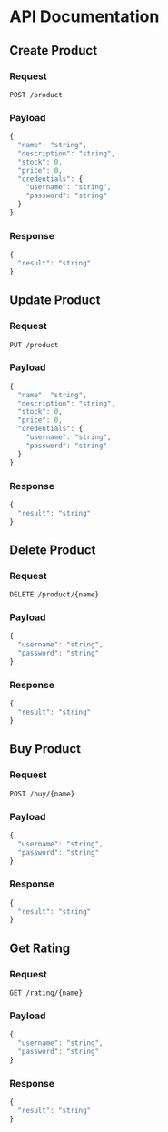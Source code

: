 # API Documentation

## Create Product
### Request
```http
POST /product
```
### Payload
```js
{
  "name": "string",
  "description": "string",
  "stock": 0,
  "price": 0,
  "credentials": {
    "username": "string",
    "password": "string"
  }
}
```
### Response
```js
{
  "result": "string"
}
```
## Update Product
### Request
```http
PUT /product
```
### Payload
```js
{
  "name": "string",
  "description": "string",
  "stock": 0,
  "price": 0,
  "credentials": {
    "username": "string",
    "password": "string"
  }
}
```
### Response
```js
{
  "result": "string"
}
```
## Delete Product
### Request
```http
DELETE /product/{name}
```
### Payload
```js
{
  "username": "string",
  "password": "string"
}
```
### Response
```js
{
  "result": "string"
}
```
## Buy Product
### Request
```http
POST /buy/{name}
```
### Payload
```js
{
  "username": "string",
  "password": "string"
}
```
### Response
```js
{
  "result": "string"
}
```
## Get Rating
### Request
```http
GET /rating/{name}
```
### Payload
```js
{
  "username": "string",
  "password": "string"
}
```
### Response
```js
{
  "result": "string"
}
```
